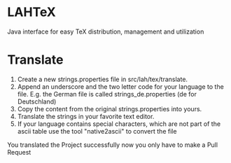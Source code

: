 LAHTeX
======

Java interface for easy TeX distribution, management and utilization

Translate
=========

1. Create a new strings.properties file in src/lah/tex/translate.
1. Append an underscore and the two letter code for your language to the file.
E.g. the German file is called strings_de.properties (de for Deutschland)
1. Copy the content from the original strings.properties into yours.
1. Translate the strings in your favorite text editor.
1. If your language contains special characters, which are not part of the ascii table use the tool "native2ascii" to convert the file

You translated the Project successfully now you only have to make a Pull Request
